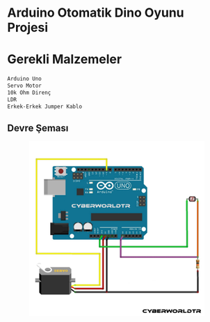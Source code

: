 # Arduino Otomatik Dino Oyunu Projesi

Gerekli Malzemeler
=
    Arduino Uno
    Servo Motor
    10k Ohm Direnç
    LDR
    Erkek-Erkek Jumper Kablo

## Devre Şeması
<p align="center"><img src="devre.jpg" width="80%" /></p>
